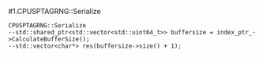 #1.CPUSPTAGRNG::Serialize

```
CPUSPTAGRNG::Serialize
--std::shared_ptr<std::vector<std::uint64_t>> buffersize = index_ptr_->CalculateBufferSize();
--std::vector<char*> res(buffersize->size() + 1);
```